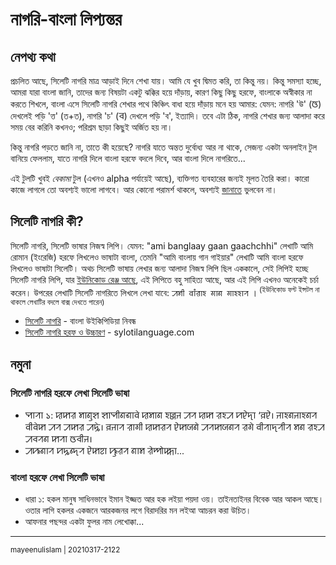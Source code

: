 # নাগরি-বাংলা লিপ্যন্তর

## নেপথ্য কথা

প্রচলিত আছে, সিলেটি নাগরি মাত্র আড়াই দিনে শেখা যায়। আমি যে খুব দ্বিমত করি, তা কিন্তু নয়। কিন্তু সমস্যা হচ্ছে, আমরা যারা বাংলা জানি, তাদের জন্য বিষয়টা একটু ঝক্কির হয়ে দাঁড়ায়, কারণ কিছু কিছু হরফে, বাংলাকে অস্বীকার না করতে শিখলে, বাংলা এসে সিলেটি নাগরি শেখার পথে কিঞ্চিৎ বাধা হয়ে দাঁড়ায় মনে হয় আমার: যেমন: নাগরি 'উ' (ꠃ) দেখলেই পড়ি 'ত্ত' (ত+ত), নাগরি 'চ' (ꠌ) দেখলে পড়ি 'ব', ইত্যাদি। তবে এটা ঠিক, নাগরি শেখার জন্য আলাদা করে সময় বের করিনি কখনও; পরিশ্রম ছাড়া কিছুই অর্জিত হয় না।

কিন্তু নাগরি পড়তে জানি না, তাতে কী হয়েছে? নাগরি যাতে অন্তত দুর্বোধ্য আর না থাকে, সেজন্য একটা অনলাইন টুল বানিয়ে ফেললাম, যাতে নাগরি দিলে বাংলা হরফে বদলে দিবে, আর বাংলা দিলে নাগরিতে...

এই টুলটি খুবই _বেকামা_ টুল (এখনও alpha পর্যায়েই আছে), ব্যক্তিগত ব্যবহারের জন্যই মূলত তৈরি করা। কারো কাজে লাগলে তো অবশ্যই ভালো লাগবে। আর কোনো পরামর্শ থাকলে, অবশ্যই [জানাতে](https://github.com/mayeenulislam/nagri-bangla/issues/new/choose) ভুলবেন না।

## সিলেটি নাগরি কী?

সিলেটি নাগরি, সিলেটি ভাষার নিজস্ব লিপি। যেমন: "ami banglaay gaan gaachchhi" লেখাটি আমি রোমান (ইংরেজি) হরফে লিখলেও ভাষাটা বাংলা, তেমনি "আমি বাংলায় গান গাইয়ার" লেখাটি আমি বাংলা হরফে লিখলেও ভাষাটা সিলেটি। অথচ সিলেটি ভাষায় লেখার জন্য আলাদা নিজস্ব লিপি ছিল এককালে, সেই লিপিই হচ্ছে সিলেটি নাগরি লিপি, যার [ইউনিকোড রেঞ্জ আছে](http://unicode.org/charts/PDF/UA800.pdf), এই লিপিতে বহু সাহিত্য আছে, আর এই লিপি এখনও অনেকেই চর্চা করেন। উপরের লেখাটি সিলেটি নাগরিতে লিখলে লেখা যাবে: `ꠀꠝꠤ ꠛꠣꠋꠟꠣꠁ ꠉꠣꠘ ꠉꠣꠁꠁꠣꠞ` 
। <sup>(ইউনিকোড ফন্ট ইন্সটল না থাকলে লেখাটির বদলে বাক্স দেখতে পারেন)</sup>

* [সিলেটি নাগরি](https://bn.wikipedia.org/s/k5a) - বাংলা উইকিপিডিয়া নিবন্ধ
* [সিলেটি নাগরি হরফ ও উচ্চারণ](http://www.sylotilanguage.com/nagri_lipi.html) - sylotilanguage.com

## নমুনা

### **সিলেটি নাগরি হরফে লেখা সিলেটি ভাষা**

* ꠗꠣꠞꠣ ১: ꠢꠇꠟ ꠝꠣꠘꠥꠡ ꠡꠣꠗꠤꠘꠜꠣꠛꠦ ꠢꠝꠣꠘ ꠁꠎ꠆ꠎꠔ ꠀꠞ ꠢꠇ ꠟꠁꠀ ꠙꠄꠖꠣ ‘ꠅꠄ। ꠔꠣꠁꠘꠔꠣꠁꠘꠞ ꠛꠤꠛꠦꠇ ꠀꠞ ꠀꠇꠟ ꠀꠍꠦ। ꠅꠔꠣꠞ ꠟꠣꠉꠤ ꠢꠇꠟꠞ ꠄꠇꠎꠘꠦ ꠀꠞꠇꠎꠘꠞ ꠟꠉꠦ ꠛꠤꠞꠣꠖꠞꠤꠞ ꠝꠘ ꠟꠁꠀ ꠀꠌꠞꠘ ꠇꠞꠣ ꠃꠌꠤꠔ।
* ꠀꠚꠘꠣꠞ ꠙꠍꠘ꠆ꠖꠞ ꠄꠇꠐꠣ ꠚꠥꠟꠞ ꠘꠣꠝ ꠟꠦꠈꠧꠇ꠆ꠇꠣ...

### **বাংলা হরফে লেখা সিলেটি ভাষা**

* ধারা ১: হকল মানুষ সাধিনভাবে ইমান ইজ্জত আর হক লইয়া পয়দা ওয়। তাইনতাইনর বিবেক আর আকল আছে। ওতার লাগি হকলর একজনে আরকজনর লগে বিরাদরির মন লইআ আচরন করা উচিত।
* আফনার পছন্দর একটা ফুলর নাম লেখোক্কা...

---
<sup>mayeenulislam | 20210317-2122</sup>